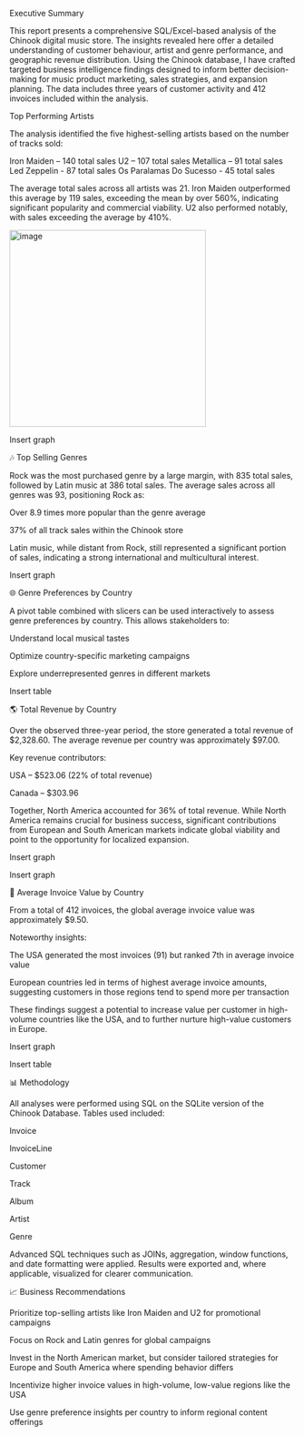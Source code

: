 Executive Summary

This report presents a comprehensive SQL/Excel-based analysis of the Chinook digital music store. The insights revealed here offer a detailed understanding of customer behaviour, artist and genre performance, and geographic revenue distribution. Using the Chinook database, I have crafted targeted business intelligence findings designed to inform better decision-making for music product marketing, sales strategies, and expansion planning. The data includes three years of customer activity and 412 invoices included within the analysis. 

 Top Performing Artists

The analysis identified the five highest-selling artists based on the number of tracks sold:

Iron Maiden – 140 total sales
U2 – 107 total sales
Metallica – 91 total sales
Led Zeppelin - 87 total sales 
Os Paralamas Do Sucesso - 45 total sales 

The average total sales across all artists was 21. Iron Maiden outperformed this average by 119 sales, exceeding the mean by over 560%, indicating significant popularity and commercial viability. U2 also performed notably, with sales exceeding the average by 410%.

<img width="346" alt="image" src="https://github.com/user-attachments/assets/fb539c0e-7d13-48b2-a0a5-709e6ea76d44" />






Insert graph

🎶 Top Selling Genres

Rock was the most purchased genre by a large margin, with 835 total sales, followed by Latin music at 386 total sales. The average sales across all genres was 93, positioning Rock as:

Over 8.9 times more popular than the genre average

37% of all track sales within the Chinook store

Latin music, while distant from Rock, still represented a significant portion of sales, indicating a strong international and multicultural interest.

Insert graph

🌐 Genre Preferences by Country

A pivot table combined with slicers can be used interactively to assess genre preferences by country. This allows stakeholders to:

Understand local musical tastes

Optimize country-specific marketing campaigns

Explore underrepresented genres in different markets

Insert table

🌎 Total Revenue by Country

Over the observed three-year period, the store generated a total revenue of $2,328.60. The average revenue per country was approximately $97.00.

Key revenue contributors:

USA – $523.06 (22% of total revenue)

Canada – $303.96

Together, North America accounted for 36% of total revenue. While North America remains crucial for business success, significant contributions from European and South American markets indicate global viability and point to the opportunity for localized expansion.

Insert graph

Insert graph

📅 Average Invoice Value by Country

From a total of 412 invoices, the global average invoice value was approximately $9.50.

Noteworthy insights:

The USA generated the most invoices (91) but ranked 7th in average invoice value

European countries led in terms of highest average invoice amounts, suggesting customers in those regions tend to spend more per transaction

These findings suggest a potential to increase value per customer in high-volume countries like the USA, and to further nurture high-value customers in Europe.

Insert graph

Insert table

📊 Methodology

All analyses were performed using SQL on the SQLite version of the Chinook Database. Tables used included:

Invoice

InvoiceLine

Customer

Track

Album

Artist

Genre

Advanced SQL techniques such as JOINs, aggregation, window functions, and date formatting were applied. Results were exported and, where applicable, visualized for clearer communication.

📈 Business Recommendations

Prioritize top-selling artists like Iron Maiden and U2 for promotional campaigns

Focus on Rock and Latin genres for global campaigns

Invest in the North American market, but consider tailored strategies for Europe and South America where spending behavior differs

Incentivize higher invoice values in high-volume, low-value regions like the USA

Use genre preference insights per country to inform regional content offerings


